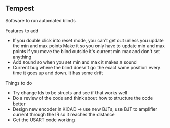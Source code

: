 ## Tempest
Software to run automated blinds

Features to add
- If you double click into reset mode, you can't get out unless you update the min and max points Make it so you only have to update min and max points if you move the blind outside it's current min max and don't set anything
- Add sound so when you set min and max it makes a sound
- Current bug where the blind doesn't go the exact same position every time it goes up and down. It has some drift


Things to do
- Try change Ids to be structs and see if that works well
- Do a review of the code and think about how to structure the code better
- Design new encoder in KiCAD -> use new BJTs, use BJT to amplifier current
    through the IR so it reaches the distance
- Get the USART code working